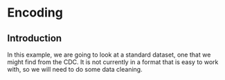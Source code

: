 # Encoding 

## Introduction
In this example, we are going to look at a standard dataset, one that we might find from the CDC. 
It is not currently in a format that is easy to work with, so we will need to do some data cleaning.


